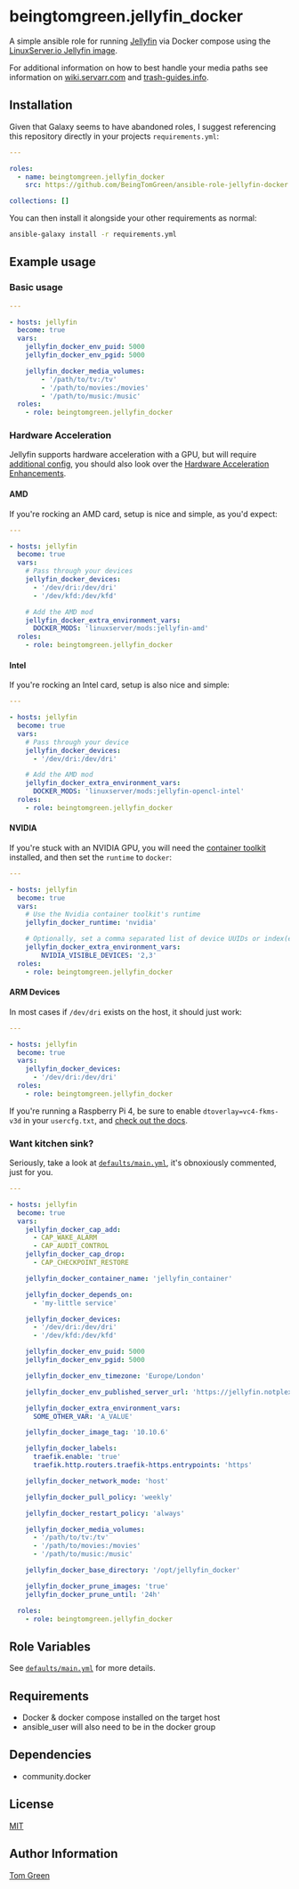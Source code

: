 # beingtomgreen.jellyfin_docker

A simple ansible role for running [Jellyfin](https://www.jellyfin.tv/) via Docker compose using the [LinuxServer.io Jellyfin image](https://docs.linuxserver.io/images/docker-jellyfin).

For additional information on how to best handle your media paths see information on [wiki.servarr.com](https://wiki.servarr.com/docker-guide#consistent-and-well-planned-paths) and [trash-guides.info](https://trash-guides.info/File-and-Folder-Structure/Hardlinks-and-Instant-Moves/).

## Installation

Given that Galaxy seems to have abandoned roles, I suggest referencing this repository directly in your projects `requirements.yml`:

```yaml
---

roles:
  - name: beingtomgreen.jellyfin_docker
    src: https://github.com/BeingTomGreen/ansible-role-jellyfin-docker.git

collections: []
```

You can then install it alongside your other requirements as normal:

```bash
ansible-galaxy install -r requirements.yml
```

## Example usage

### Basic usage

```yaml
---

- hosts: jellyfin
  become: true
  vars:
    jellyfin_docker_env_puid: 5000
    jellyfin_docker_env_pgid: 5000

    jellyfin_docker_media_volumes:
        - '/path/to/tv:/tv'
        - '/path/to/movies:/movies'
        - '/path/to/music:/music'
  roles:
    - role: beingtomgreen.jellyfin_docker
```
### Hardware Acceleration

Jellyfin supports hardware acceleration with a GPU, but will require [additional config](https://docs.linuxserver.io/images/docker-jellyfin/#hardware-acceleration), you should also look over the [Hardware Acceleration Enhancements](https://docs.linuxserver.io/images/docker-jellyfin/#hardware-acceleration-enhancements).

#### AMD

If you're rocking an AMD card, setup is nice and simple, as you'd expect:

```yaml
---

- hosts: jellyfin
  become: true
  vars:
    # Pass through your devices
    jellyfin_docker_devices:
      - '/dev/dri:/dev/dri'
      - '/dev/kfd:/dev/kfd'

    # Add the AMD mod
    jellyfin_docker_extra_environment_vars:
      DOCKER_MODS: 'linuxserver/mods:jellyfin-amd'
  roles:
    - role: beingtomgreen.jellyfin_docker
```

#### Intel

If you're rocking an Intel card, setup is also nice and simple:

```yaml
---

- hosts: jellyfin
  become: true
  vars:
    # Pass through your device
    jellyfin_docker_devices:
      - '/dev/dri:/dev/dri'

    # Add the AMD mod
    jellyfin_docker_extra_environment_vars:
      DOCKER_MODS: 'linuxserver/mods:jellyfin-opencl-intel'
  roles:
    - role: beingtomgreen.jellyfin_docker
```

#### NVIDIA

If you're stuck with an NVIDIA GPU, you will need the [container toolkit](https://github.com/NVIDIA/nvidia-container-toolkit) installed, and then set the `runtime` to `docker`:

```yaml
---

- hosts: jellyfin
  become: true
  vars:
    # Use the Nvidia container toolkit's runtime
    jellyfin_docker_runtime: 'nvidia'

    # Optionally, set a comma separated list of device UUIDs or index(es)
    jellyfin_docker_extra_environment_vars:
        NVIDIA_VISIBLE_DEVICES: '2,3'
  roles:
    - role: beingtomgreen.jellyfin_docker
```

#### ARM Devices

In most cases if `/dev/dri` exists on the host, it should just work:

```yaml
---

- hosts: jellyfin
  become: true
  vars:
    jellyfin_docker_devices:
      - '/dev/dri:/dev/dri'
  roles:
    - role: beingtomgreen.jellyfin_docker
```

If you're running a Raspberry Pi 4, be sure to enable `dtoverlay=vc4-fkms-v3d` in your `usercfg.txt`, and [check out the docs](https://docs.linuxserver.io/images/docker-jellyfin/#openmax-raspberry-pi).

### Want kitchen sink?

Seriously, take a look at [`defaults/main.yml`](defaults/main.yml), it's obnoxiously commented, just for you.

```yaml
---

- hosts: jellyfin
  become: true
  vars:
    jellyfin_docker_cap_add:
      - CAP_WAKE_ALARM
      - CAP_AUDIT_CONTROL
    jellyfin_docker_cap_drop:
      - CAP_CHECKPOINT_RESTORE

    jellyfin_docker_container_name: 'jellyfin_container'

    jellyfin_docker_depends_on:
      - 'my-little service'

    jellyfin_docker_devices:
      - '/dev/dri:/dev/dri'
      - '/dev/kfd:/dev/kfd'

    jellyfin_docker_env_puid: 5000
    jellyfin_docker_env_pgid: 5000

    jellyfin_docker_env_timezone: 'Europe/London'

    jellyfin_docker_env_published_server_url: 'https://jellyfin.notplex.com'

    jellyfin_docker_extra_environment_vars:
      SOME_OTHER_VAR: 'A_VALUE'

    jellyfin_docker_image_tag: '10.10.6'

    jellyfin_docker_labels:
      traefik.enable: 'true'
      traefik.http.routers.traefik-https.entrypoints: 'https'

    jellyfin_docker_network_mode: 'host'

    jellyfin_docker_pull_policy: 'weekly'

    jellyfin_docker_restart_policy: 'always'

    jellyfin_docker_media_volumes:
      - '/path/to/tv:/tv'
      - '/path/to/movies:/movies'
      - '/path/to/music:/music'

    jellyfin_docker_base_directory: '/opt/jellyfin_docker'

    jellyfin_docker_prune_images: 'true'
    jellyfin_docker_prune_until: '24h'

  roles:
    - role: beingtomgreen.jellyfin_docker
```

## Role Variables

See [`defaults/main.yml`](defaults/main.yml) for more details.

## Requirements

- Docker & docker compose installed on the target host
- ansible_user will also need to be in the docker group

## Dependencies

- community.docker

## License

[MIT](LICENSE)

## Author Information

[Tom Green](https://github.com/BeingTomGreen)
